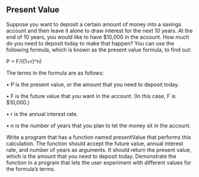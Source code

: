 ## Present Value

Suppose you want to deposit a certain amount of money into a savings account and then leave it alone to draw interest for the next 10 years. At the end of 10 years, you would like to have $10,000 in the account. How much do you need to deposit today to make that happen? You can use the following formula, which is known as the present value formula, to find out:

P = F/((1+r)^n)

The terms in the formula are as follows:

• P is the present value, or the amount that you need to deposit today.

• F is the future value that you want in the account. (In this case, F is $10,000.)

• r is the annual interest rate.

• n is the number of years that you plan to let the money sit in the account.

Write a program that has a function named presentValue that performs this calculation. The function should accept the future value, annual interest rate, and number of years as arguments. It should return the present value, which is the amount that you need to deposit today. Demonstrate the function in a program that lets the user experiment with different values for the formula’s terms.